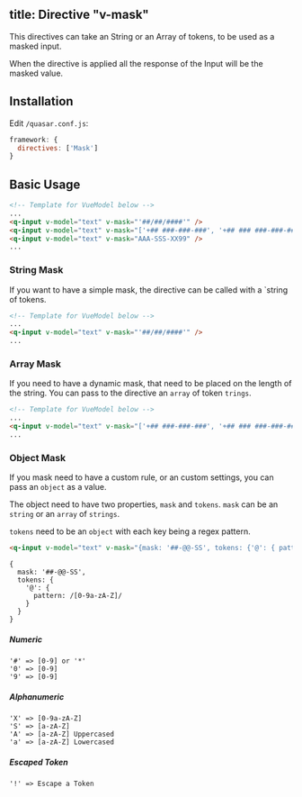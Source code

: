 title: Directive "v-mask"
---
This directives can take an String or an Array of tokens, to be used as a masked input.

When the directive is applied all the response of the Input will be the masked value.

## Installation
Edit `/quasar.conf.js`:
```js
framework: {
  directives: ['Mask']
}
```

## Basic Usage
``` html
<!-- Template for VueModel below -->
...
<q-input v-model="text" v-mask="'##/##/####'" />
<q-input v-model="text" v-mask="['+## ###-###-###', '+## ### ###-###-###']" />
<q-input v-model="text" v-mask="AAA-SSS-XX99" />
...
```
### String Mask
If you want to have a simple mask, the directive can be called with a `string of tokens.

``` html
<!-- Template for VueModel below -->
...
<q-input v-model="text" v-mask="'##/##/####'" />
...
```

### Array Mask
If you need to have a dynamic mask, that need to be placed on the length of the string. You can pass to the directive an `array` of token `trings`.

``` html
<!-- Template for VueModel below -->
...
<q-input v-model="text" v-mask="['+## ###-###-###', '+## ### ###-###-###']" />
...
```

### Object Mask
If you mask need to have a custom rule, or an custom settings, you can pass an `object` as a value.

The object need to have two properties, `mask` and `tokens`. 
`mask` can be an `string` or an `array` of `strings`.

`tokens` need to be an `object` with each key being a regex pattern.
 
```html
<q-input v-model="text" v-mask="{mask: '##-@@-SS', tokens: {'@': { pattern: /[0-9a-zA-Z]/ }}}" />
```

```JS
{
  mask: '##-@@-SS',
  tokens: {
    '@': { 
      pattern: /[0-9a-zA-Z]/ 
    }
  }
}
```
 
##### Numeric
```
'#' => [0-9] or '*'
'0' => [0-9]
'9' => [0-9]
``` 

##### Alphanumeric
```
'X' => [0-9a-zA-Z]
'S' => [a-zA-Z]
'A' => [a-zA-Z] Uppercased
'a' => [a-zA-Z] Lowercased
``` 

##### Escaped Token
```
'!' => Escape a Token
``` 
